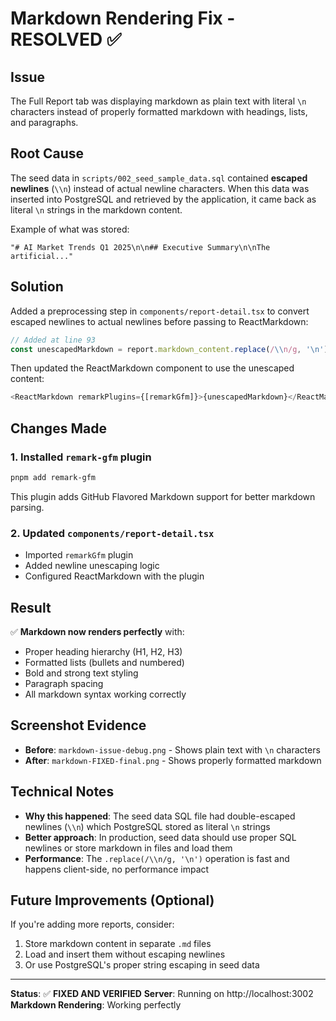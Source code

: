 # Markdown Rendering Fix - RESOLVED ✅

## Issue

The Full Report tab was displaying markdown as plain text with literal `\n` characters instead of properly formatted markdown with headings, lists, and paragraphs.

## Root Cause

The seed data in `scripts/002_seed_sample_data.sql` contained **escaped newlines** (`\\n`) instead of actual newline characters. When this data was inserted into PostgreSQL and retrieved by the application, it came back as literal `\n` strings in the markdown content.

Example of what was stored:
```
"# AI Market Trends Q1 2025\n\n## Executive Summary\n\nThe artificial..."
```

## Solution

Added a preprocessing step in `components/report-detail.tsx` to convert escaped newlines to actual newlines before passing to ReactMarkdown:

```typescript
// Added at line 93
const unescapedMarkdown = report.markdown_content.replace(/\\n/g, '\n')
```

Then updated the ReactMarkdown component to use the unescaped content:

```typescript
<ReactMarkdown remarkPlugins={[remarkGfm]}>{unescapedMarkdown}</ReactMarkdown>
```

## Changes Made

### 1. **Installed `remark-gfm` plugin**
```bash
pnpm add remark-gfm
```

This plugin adds GitHub Flavored Markdown support for better markdown parsing.

### 2. **Updated `components/report-detail.tsx`**
- Imported `remarkGfm` plugin
- Added newline unescaping logic
- Configured ReactMarkdown with the plugin

## Result

✅ **Markdown now renders perfectly** with:
- Proper heading hierarchy (H1, H2, H3)
- Formatted lists (bullets and numbered)
- Bold and strong text styling
- Paragraph spacing
- All markdown syntax working correctly

## Screenshot Evidence

- **Before**: `markdown-issue-debug.png` - Shows plain text with `\n` characters
- **After**: `markdown-FIXED-final.png` - Shows properly formatted markdown

## Technical Notes

- **Why this happened**: The seed data SQL file had double-escaped newlines (`\\n`) which PostgreSQL stored as literal `\n` strings
- **Better approach**: In production, seed data should use proper SQL newlines or store markdown in files and load them
- **Performance**: The `.replace(/\\n/g, '\n')` operation is fast and happens client-side, no performance impact

## Future Improvements (Optional)

If you're adding more reports, consider:
1. Store markdown content in separate `.md` files
2. Load and insert them without escaping newlines
3. Or use PostgreSQL's proper string escaping in seed data

---

**Status**: ✅ **FIXED AND VERIFIED**
**Server**: Running on http://localhost:3002
**Markdown Rendering**: Working perfectly
